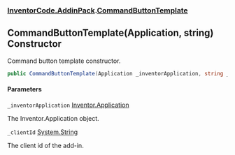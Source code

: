### [InventorCode.AddinPack](InventorCode.AddinPack.md 'InventorCode.AddinPack').[CommandButtonTemplate](InventorCode.AddinPack.CommandButtonTemplate.md 'InventorCode.AddinPack.CommandButtonTemplate')

## CommandButtonTemplate(Application, string) Constructor

Command button template constructor.

```csharp
public CommandButtonTemplate(Application _inventorApplication, string _clientId);
```
#### Parameters

<a name='InventorCode.AddinPack.CommandButtonTemplate.CommandButtonTemplate(Application,string)._inventorApplication'></a>

`_inventorApplication` [Inventor.Application](https://docs.microsoft.com/en-us/dotnet/api/Inventor.Application 'Inventor.Application')

The Inventor.Application object.

<a name='InventorCode.AddinPack.CommandButtonTemplate.CommandButtonTemplate(Application,string)._clientId'></a>

`_clientId` [System.String](https://docs.microsoft.com/en-us/dotnet/api/System.String 'System.String')

The client id of the add-in.